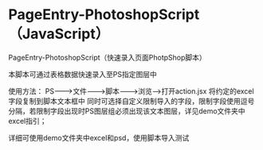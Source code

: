 # PageEntry-PhotoshopScript（JavaScript）
PageEntry-PhotoshopScript（快速录入页面PhotpShop脚本）

本脚本可通过表格数据快速录入至PS指定图层中

使用方法：
PS--->文件--->脚本--->浏览-->打开action.jsx
将约定的excel字段复制到脚本文本框中
同时可选择自定义限制导入的字段，限制字段使用逗号分隔，若限制字段出现时PS图层组必须出现该文本图层，详见demo文件夹中excel指引；

详细可使用demo文件夹中excel和psd，使用脚本导入测试
